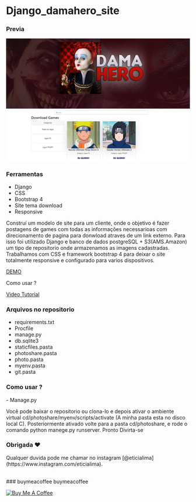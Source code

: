 # Django_damahero_site 
 
### Previa
 
<img src="git/demo.jpg?raw=true"/>

### Ferramentas
* Django
* CSS 
* Bootstrap 4
* Site tema download
* Responsive

<p>Construí um modelo de site para um cliente, onde o objetivo é fazer postagens de games com todas as informações necessarioas com direcionamento 
de pagina para donwload atraves de um link externo. Para isso foi utilizado Django e banco de dados postgreSQL + S3(AMS.Amazon) um tipo de repositorio onde armazenamos as imagens cadastradas.
Trabalhamos com CSS e framework bootstrap 4 para deixar o site totalmente responsive e configurado para varios dispositivos.</p>

<a href="https://app-damahero.herokuapp.com/">DEMO</a> 
<p>Como usar ?</p> 
<a href="#">Video Tutorial</a>

### Arquivos no repositorio
* requirements.txt
* Procfile
* manage.py
* db.sqlite3
* staticfiles.pasta
* photoshare.pasta
* photo.pasta
* myenv.pasta 
* git.pasta

### Como usar ? 
<p>- Manage.py </P><p> Você pode baixar o repositorio ou clona-lo e depois ativar o ambiente virtual cd/photoshare/myenv/scripts/activate (A minha pasta esta no disco local C). 
Posteriormente ativado volte para a pasta cd/photoshare, e rode o comando python manege.py runserver. Pronto Divirta-se</P> 

### Obrigada ❤️
<p>Qualquer duvida pode me chamar no instagram [@eticialima](https://www.instagram.com/eticialima).</p> 
<br> 
###  buymeacoffee buymeacoffee
 
<a  href="https://www.buymeacoffee.com/leticialima" target="_blank"><img  src="https://cdn.buymeacoffee.com/buttons/default-red.png" alt="Buy Me A Coffee" height="40" width="170" ></a>
</p><br> 
 
